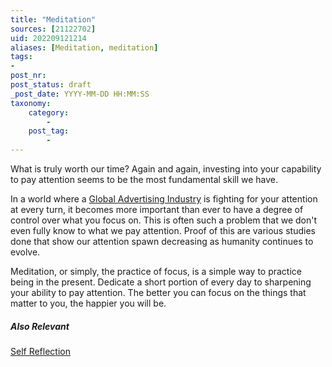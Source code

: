 ```yaml
---
title: "Meditation"
sources: [21122702]
uid: 202209121214
aliases: [Meditation, meditation]
tags:
-
post_nr:
post_status: draft
_post_date: YYYY-MM-DD HH:MM:SS
taxonomy:
    category:
        -
    post_tag:
        -
---
```


What is truly worth our time? Again and again, investing into your capability to pay attention seems to be the most fundamental skill we have.

In a world where a [Global Advertising Industry](global-advertizing-industry.md) is fighting for your attention at every turn, it becomes more important than ever to have a degree of control over what you focus on. This is often such a problem that we don't even fully know to what we pay attention. Proof of this are various studies done that show our attention spawn decreasing as humanity continues to evolve.

Meditation, or simply, the practice of focus, is a simple way to practice being in the present. Dedicate a short portion of every day to sharpening your ability to pay attention. The better you can focus on the things that matter to you, the happier you will be.

##### Also Relevant
[Self Reflection](self-reflection.md)